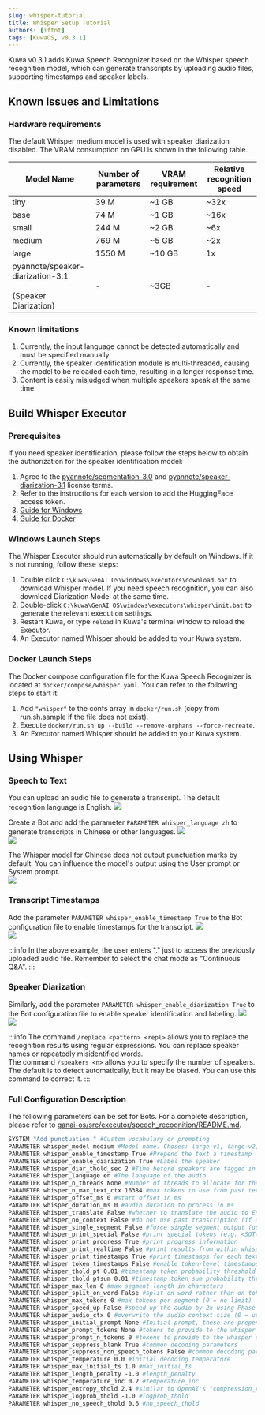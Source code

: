 ```yaml
---
slug: whisper-tutorial
title: Whisper Setup Tutorial
authors: [iftnt]
tags: [KuwaOS, v0.3.1]
---
```


Kuwa v0.3.1 adds Kuwa Speech Recognizer based on the Whisper speech recognition model, which can generate transcripts by uploading audio files, supporting timestamps and speaker labels.

## Known Issues and Limitations
### Hardware requirements

The default Whisper medium model is used with speaker diarization disabled. The VRAM consumption on GPU is shown in the following table.

| Model Name | Number of parameters | VRAM requirement | Relative recognition speed |
|---|---|---|---|
| tiny | 39 M | ~1 GB | ~32x |
| base | 74 M | ~1 GB | ~16x |
| small | 244 M | ~2 GB | ~6x |
| medium | 769 M | ~5 GB | ~2x |
| large | 1550 M | ~10 GB | 1x |
| pyannote/speaker-diarization-3.1<br></br>(Speaker Diarization) | - | ~3GB | - |

### Known limitations

1. Currently, the input language cannot be detected automatically and must be specified manually.
2. Currently, the speaker identification module is multi-threaded, causing the model to be reloaded each time, resulting in a longer response time.
3. Content is easily misjudged when multiple speakers speak at the same time.

<!-- truncate -->

## Build Whisper Executor

### Prerequisites

If you need speaker identification, please follow the steps below to obtain the authorization for the speaker identification model:

1. Agree to the [pyannote/segmentation-3.0](https://huggingface.co/pyannote/segmentation-3.0) and [pyannote/speaker-diarization-3.1](https://hf.co/pyannote/speaker-diarization-3.1) license terms.
2. Refer to the instructions for each version to add the HuggingFace access token.
  1. [Guide for Windows](https://kuwaai.tw/blog/kuwa-os-v0.2.0-llama3-windows)
  2. [Guide for Docker](https://kuwaai.tw/blog/kuwa-os-v0.2.0-llama3-linux)

### Windows Launch Steps

The Whisper Executor should run automatically by default on Windows. If it is not running, follow these steps:
1. Double click `C:\kuwa\GenAI OS\windows\executors\download.bat` to download Whisper model. If you need speech recognition, you can also download Diarization Model at the same time.
2. Double-click `C:\kuwa\GenAI OS\windows\executors\whisper\init.bat` to generate the relevant execution settings.
3. Restart Kuwa, or type `reload` in Kuwa's terminal window to reload the Executor.
4. An Executor named Whisper should be added to your Kuwa system.

### Docker Launch Steps

The Docker compose configuration file for the Kuwa Speech Recognizer is located at `docker/compose/whisper.yaml`. You can refer to the following steps to start it:
1. Add `"whisper"` to the confs array in `docker/run.sh` (copy from run.sh.sample if the file does not exist).
2. Execute `docker/run.sh up --build --remove-orphans --force-recreate`.
3. An Executor named Whisper should be added to your Kuwa system.

## Using Whisper

### Speech to Text
You can upload an audio file to generate a transcript. The default recognition language is English.
![](/blog-img/2024-06-24-whisper/transcribe-en.png)

Create a Bot and add the parameter `PARAMETER whisper_language zh` to generate transcripts in Chinese or other languages.
![](/blog-img/2024-06-24-whisper/create-bot-zh.png)  
![](/blog-img/2024-06-24-whisper/transcribe-zh.png)  

The Whisper model for Chinese does not output punctuation marks by default. You can influence the model's output using the User prompt or System prompt.  
![](/blog-img/2024-06-24-whisper/punctuation-prompt-zh.png)  

### Transcript Timestamps
Add the parameter `PARAMETER whisper_enable_timestamp True` to the Bot configuration file to enable timestamps for the transcript.
![](/blog-img/2024-06-24-whisper/timestamp-modelfile-zh.png)  
![](/blog-img/2024-06-24-whisper/timestamp-result-zh.png)  

:::info
In the above example, the user enters "." just to access the previously uploaded audio file. Remember to select the chat mode as "Continuous Q&A".
:::

### Speaker Diarization
Similarly, add the parameter `PARAMETER whisper_enable_diarization True` to the Bot configuration file to enable speaker identification and labeling.
![](/blog-img/2024-06-24-whisper/diarization-modelfile-zh.png)  
![](/blog-img/2024-06-24-whisper/diarization-result-zh.png)  

:::info
The command `/replace <pattern> <repl>` allows you to replace the recognition results using regular expressions. You can replace speaker names or repeatedly misidentified words.  
The command `/speakers <n>` allows you to specify the number of speakers. The default is to detect automatically, but it may be biased. You can use this command to correct it.
:::

### Full Configuration Description
The following parameters can be set for Bots. For a complete description, please refer to [ganai-os/src/executor/speech_recognition/README.md](https://github.com/kuwaai/genai-os/blob/main/src/executor/speech_recognition/README.md).

```dockerfile
SYSTEM "Add punctuation." #Custom vocabulary or prompting
PARAMETER whisper_model medium #Model name. Choses: large-v1, large-v2, large-v3, medium, base, small, tiny
PARAMETER whisper_enable_timestamp True #Prepend the text a timestamp
PARAMETER whisper_enable_diarization True #Label the speaker
PARAMETER whisper_diar_thold_sec 2 #Time before speakers are tagged in paragraphs that are longer than. (in seconds)
PARAMETER whisper_language en #The language of the audio
PARAMETER whisper_n_threads None #Number of threads to allocate for the inference. default to min(4, available hardware_concurrency)
PARAMETER whisper_n_max_text_ctx 16384 #max tokens to use from past text as prompt for the decoder
PARAMETER whisper_offset_ms 0 #start offset in ms
PARAMETER whisper_duration_ms 0 #audio duration to process in ms
PARAMETER whisper_translate False #whether to translate the audio to English
PARAMETER whisper_no_context False #do not use past transcription (if any) as initial prompt for the decoder
PARAMETER whisper_single_segment False #force single segment output (useful for streaming)
PARAMETER whisper_print_special False #print special tokens (e.g. <SOT>, <EOT>, <BEG>, etc.)
PARAMETER whisper_print_progress True #print progress information
PARAMETER whisper_print_realtime False #print results from within whisper.cpp (avoid it, use callback instead)
PARAMETER whisper_print_timestamps True #print timestamps for each text segment when printing realtime
PARAMETER whisper_token_timestamps False #enable token-level timestamps
PARAMETER whisper_thold_pt 0.01 #timestamp token probability threshold (~0.01)
PARAMETER whisper_thold_ptsum 0.01 #timestamp token sum probability threshold (~0.01)
PARAMETER whisper_max_len 0 #max segment length in characters
PARAMETER whisper_split_on_word False #split on word rather than on token (when used with max_len)
PARAMETER whisper_max_tokens 0 #max tokens per segment (0 = no limit)
PARAMETER whisper_speed_up False #speed-up the audio by 2x using Phase Vocoder
PARAMETER whisper_audio_ctx 0 #overwrite the audio context size (0 = use default)
PARAMETER whisper_initial_prompt None #Initial prompt, these are prepended to any existing text context from a previous call
PARAMETER whisper_prompt_tokens None #tokens to provide to the whisper decoder as initial prompt
PARAMETER whisper_prompt_n_tokens 0 #tokens to provide to the whisper decoder as initial prompt
PARAMETER whisper_suppress_blank True #common decoding parameters
PARAMETER whisper_suppress_non_speech_tokens False #common decoding parameters
PARAMETER whisper_temperature 0.0 #initial decoding temperature
PARAMETER whisper_max_initial_ts 1.0 #max_initial_ts
PARAMETER whisper_length_penalty -1.0 #length_penalty
PARAMETER whisper_temperature_inc 0.2 #temperature_inc
PARAMETER whisper_entropy_thold 2.4 #similar to OpenAI's "compression_ratio_threshold"
PARAMETER whisper_logprob_thold -1.0 #logprob_thold
PARAMETER whisper_no_speech_thold 0.6 #no_speech_thold
```